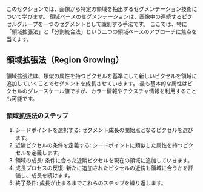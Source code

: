 このセクションでは、画像から特定の領域を抽出するセグメンテーション技術について学びます。
領域ベースのセグメンテーションは、画像中の連続するピクセルグループを一つのセグメントとして識別する手法です。
ここでは、特に「領域拡張法」と「分割統合法」という二つの領域ベースのアプローチに焦点を当てます。

## 領域拡張法（Region Growing）

領域拡張法は、類似の属性を持つピクセルを基準にして新しいピクセルを領域に追加していくことでセグメントを成長させていきます。
最も基本的な属性はピクセルのグレースケール値ですが、カラー情報やテクスチャ情報を利用することも可能です。

### 領域拡張法のステップ

1. シードポイントを選択する: セグメント成長の開始点となるピクセルを選びます。
1. 近隣ピクセルの条件を定義する: シードポイントに類似した属性を持つピクセルを定義します。
1. 領域の成長: 条件に合った近隣ピクセルを現在の領域に追加していきます。
1. 成長プロセスの反復: 新たに追加されたピクセルの近傍も領域に合うかを評価し、成長を続けます。
1. 終了条件: 成長が止まるまでこれらのステップを繰り返します。

<br>

